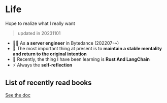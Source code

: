 # Life

Hope to realize what I really want

> updated in 20231101

- 👨‍💻 As **a server engineer** in Bytedance (202207-~)
- 🫣 The most important thing at present is to **maintain a stable mentality and return to the original intention**
- 🤕 Recently, the thing I have been learning is **Rust And LangChain**
- ⚡ Always the **self-reflection**

## List of recently read books

[See the doc](https://jih9axn4gg.feishu.cn/wiki/wikcnhlcSHrdxsvpvFBOyb5vSKf?from=from_copylink)


